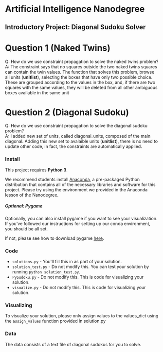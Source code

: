 # Artificial Intelligence Nanodegree
## Introductory Project: Diagonal Sudoku Solver

# Question 1 (Naked Twins)
Q: How do we use constraint propagation to solve the naked twins problem?  
A: The constraint says that no squares outside the two naked twins squares can contain the twin values.
The function that solves this problem, browse all units (**unitlist**), selecting the boxes that have only two possible choice.
These are grouped according to the values in the box, and, if there are two squares with the same values, they will be deleted from all other ambiguous boxes available in the same unit


# Question 2 (Diagonal Sudoku)
Q: How do we use constraint propagation to solve the diagonal sudoku problem?  
A: I added new set of units, called diagonal_units, composed of the main diagonal.
Adding this new set to avalaible units (**unitlist**), there is no need to update other code, in fact, the constraints are automatically applied.

### Install

This project requires **Python 3**.

We recommend students install [Anaconda](https://www.continuum.io/downloads), a pre-packaged Python distribution that contains all of the necessary libraries and software for this project. 
Please try using the environment we provided in the Anaconda lesson of the Nanodegree.

##### Optional: Pygame

Optionally, you can also install pygame if you want to see your visualization. If you've followed our instructions for setting up our conda environment, you should be all set.

If not, please see how to download pygame [here](http://www.pygame.org/download.shtml).

### Code

* `solutions.py` - You'll fill this in as part of your solution.
* `solution_test.py` - Do not modify this. You can test your solution by running `python solution_test.py`.
* `PySudoku.py` - Do not modify this. This is code for visualizing your solution.
* `visualize.py` - Do not modify this. This is code for visualizing your solution.

### Visualizing

To visualize your solution, please only assign values to the values_dict using the ```assign_values``` function provided in solution.py

### Data

The data consists of a text file of diagonal sudokus for you to solve.